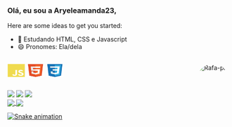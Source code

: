 ### Olá, eu sou a Aryeleamanda23,
Here are some ideas to get you started:

- 🌱 Estudando HTML, CSS e Javascript
- 😄 Pronomes: Ela/dela
<div style="display: inline_block"><br>
  <img align="center" alt="Ary-Js" height="30" width="40" src="https://raw.githubusercontent.com/devicons/devicon/master/icons/javascript/javascript-plain.svg">
    <img align="center" alt="Ary-HTML" height="30" width="40" src="https://raw.githubusercontent.com/devicons/devicon/master/icons/html5/html5-original.svg">
  <img align="center" alt="Ary-CSS" height="30" width="40" src="https://raw.githubusercontent.com/devicons/devicon/master/icons/css3/css3-original.svg">
  <img align="right" alt="Rafa-pic" height="150" style="border-radius:50px;" src="https://media.discordapp.net/attachments/639956127056134178/890373478988013628/Publicacoes_Instagram_1_1.png?width=676&height=676">
</div>

##
 
<div> 
    <a href="https://instagram.com/itary__" target="_blank"><img src="https://img.shields.io/badge/-Instagram-%23E4405F?style=for-the-badge&logo=instagram&logoColor=white" target="_blank"></a>
 	  <a href = "mailto:aryele.amanda@gmail.com"><img src="https://img.shields.io/badge/-Gmail-%23333?style=for-the-badge&logo=gmail&logoColor=white" target="_blank"></a>
  <a href="https://www.linkedin.com/in/aryeleamanda" target="_blank"><img src="https://img.shields.io/badge/-LinkedIn-%230077B5?style=for-the-badge&logo=linkedin&logoColor=white" target="_blank"></a> 
  
</div>


 <div>
  <a href="https://github.com/aryeleamanda23">
   <img align="center" height="170" src="https://github-readme-stats.vercel.app/api/top-langs/?username=aryeleamanda23&layout=compact&langs_count=16&theme=dracula"/>
  <img align="center" src="https://github-readme-stats.vercel.app/api?username=aryeleamanda23&show_icons=true&theme=dracula&include_all_commits=true&count_private=true&hide=issues"/>
</div>
 
 
</div>

![Snake animation](https://github.com/aryeleamanda2/blob/output/github-contribution-grid-snake.svg)

